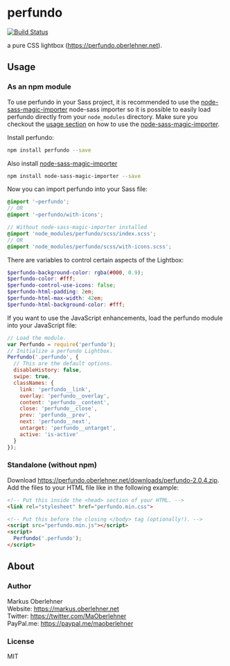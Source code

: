 # perfundo
[![Build Status](https://travis-ci.org/maoberlehner/perfundo.svg?branch=master)](https://travis-ci.org/maoberlehner/perfundo)

a pure CSS lightbox (https://perfundo.oberlehner.net).

## Usage
### As an npm module
To use perfundo in your Sass project, it is recommended to use the [node-sass-magic-importer](https://github.com/maoberlehner/node-sass-magic-importer/tree/master/packages/node-sass-magic-importer) node-sass importer so it is possible to easily load perfundo directly from your `node_modules` directory.
Make sure you checkout the [usage section](https://github.com/maoberlehner/node-sass-magic-importer/tree/master/packages/node-sass-magic-importer#usage) on how to use the [node-sass-magic-importer](https://github.com/maoberlehner/node-sass-magic-importer/tree/master/packages/node-sass-magic-importer).

Install perfundo:
```bash
npm install perfundo --save
```
Also install [node-sass-magic-importer](https://github.com/maoberlehner/node-sass-magic-importer/tree/master/packages/node-sass-magic-importer)
```bash
npm install node-sass-magic-importer --save
```

Now you can import perfundo into your Sass file:
```scss
@import '~perfundo';
// OR
@import '~perfundo/with-icons';

// Without node-sass-magic-importer installed
@import 'node_modules/perfundo/scss/index.scss';
// OR
@import 'node_modules/perfundo/scss/with-icons.scss';
```

There are variables to control certain aspects of the Lightbox:
```scss
$perfundo-background-color: rgba(#000, 0.9);
$perfundo-color: #fff;
$perfundo-control-use-icons: false;
$perfundo-html-padding: 2em;
$perfundo-html-max-width: 42em;
$perfundo-html-background-color: #fff;
```

If you want to use the JavaScript enhancements, load the perfundo module into your JavaScript file:
```js
// Load the module.
var Perfundo = require('perfundo');
// Initialize a perfundo Lightbox.
Perfundo('.perfundo', {
  // This are the default options.
  disableHistory: false,
  swipe: true,
  classNames: {
    link: 'perfundo__link',
    overlay: 'perfundo__overlay',
    content: 'perfundo__content',
    close: 'perfundo__close',
    prev: 'perfundo__prev',
    next: 'perfundo__next',
    untarget: 'perfundo__untarget',
    active: 'is-active'
  }
});
```

### Standalone (without npm)
Download https://perfundo.oberlehner.net/downloads/perfundo-2.0.4.zip. Add the files to your HTML file like in the following example:
```html
<!-- Put this inside the <head> section of your HTML. -->
<link rel="stylesheet" href="perfundo.min.css">

<!-- Put this before the closing </body> tag (optionally!). -->
<script src="perfundo.min.js"></script>
<script>
  Perfundo('.perfundo');
</script>
```

## About
### Author
Markus Oberlehner  
Website: https://markus.oberlehner.net  
Twitter: https://twitter.com/MaOberlehner  
PayPal.me: https://paypal.me/maoberlehner

### License
MIT
